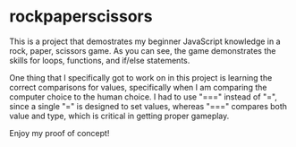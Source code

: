 # rockpaperscissors

This is a project that demostrates my beginner JavaScript knowledge in a rock, paper, scissors game. 
As you can see, the game demonstrates the skills for loops, functions, and if/else statements. 

One thing that I specifically got to work on in this project is learning the correct comparisons for values, specifically when I am comparing the computer choice to the human choice. I had to use "===" instead of "=", since a single "=" is designed to set values, whereas "===" compares both value and type, which is critical in getting proper gameplay. 

Enjoy my proof of concept!



